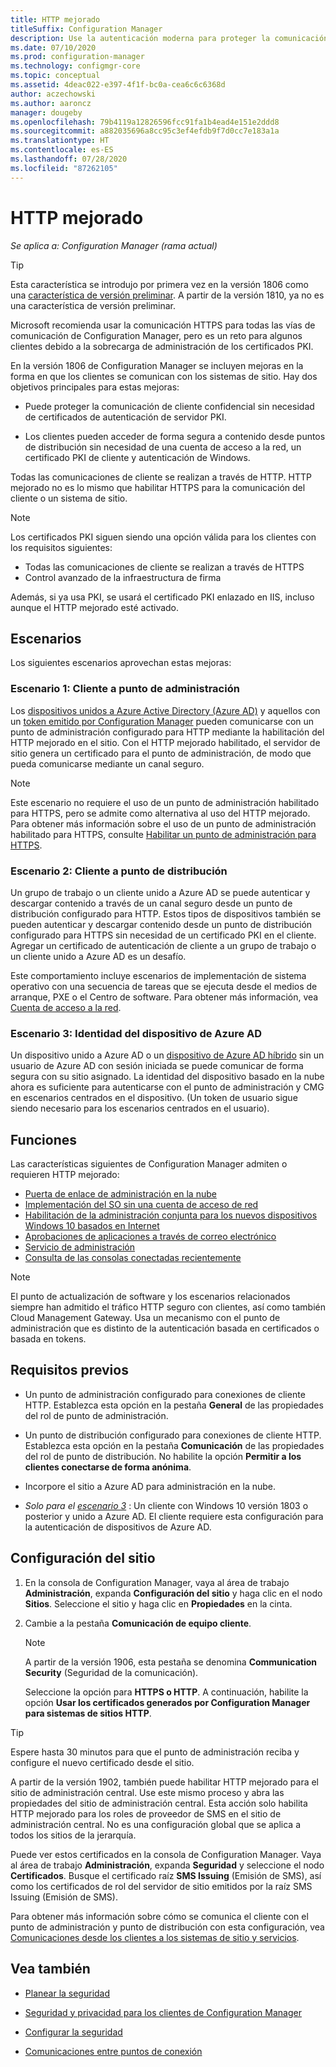 ```yaml
---
title: HTTP mejorado
titleSuffix: Configuration Manager
description: Use la autenticación moderna para proteger la comunicación de cliente sin necesidad de certificados PKI.
ms.date: 07/10/2020
ms.prod: configuration-manager
ms.technology: configmgr-core
ms.topic: conceptual
ms.assetid: 4deac022-e397-4f1f-bc0a-cea6c6c6368d
author: aczechowski
ms.author: aaroncz
manager: dougeby
ms.openlocfilehash: 79b4119a12826596fcc91fa1b4ead4e151e2ddd8
ms.sourcegitcommit: a882035696a8cc95c3ef4efdb9f7d0cc7e183a1a
ms.translationtype: HT
ms.contentlocale: es-ES
ms.lasthandoff: 07/28/2020
ms.locfileid: "87262105"
---
```

# <a name="enhanced-http"></a>HTTP mejorado

*Se aplica a: Configuration Manager (rama actual)*

<!--1356889,1358460-->

> [!Tip]  
> Esta característica se introdujo por primera vez en la versión 1806 como una [característica de versión preliminar](../../servers/manage/pre-release-features.md). A partir de la versión 1810, ya no es una característica de versión preliminar.  

Microsoft recomienda usar la comunicación HTTPS para todas las vías de comunicación de Configuration Manager, pero es un reto para algunos clientes debido a la sobrecarga de administración de los certificados PKI.

En la versión 1806 de Configuration Manager se incluyen mejoras en la forma en que los clientes se comunican con los sistemas de sitio. Hay dos objetivos principales para estas mejoras:  

- Puede proteger la comunicación de cliente confidencial sin necesidad de certificados de autenticación de servidor PKI.  

- Los clientes pueden acceder de forma segura a contenido desde puntos de distribución sin necesidad de una cuenta de acceso a la red, un certificado PKI de cliente y autenticación de Windows.  

Todas las comunicaciones de cliente se realizan a través de HTTP. HTTP mejorado no es lo mismo que habilitar HTTPS para la comunicación del cliente o un sistema de sitio.<!-- SCCMDocs issue #1212 -->

> [!Note]  
> Los certificados PKI siguen siendo una opción válida para los clientes con los requisitos siguientes:  
>
> - Todas las comunicaciones de cliente se realizan a través de HTTPS  
> - Control avanzado de la infraestructura de firma
>
> Además, si ya usa PKI, se usará el certificado PKI enlazado en IIS, incluso aunque el HTTP mejorado esté activado.



## <a name="scenarios"></a><a name="bkmk_scenario"></a>Escenarios

Los siguientes escenarios aprovechan estas mejoras:  

### <a name="scenario-1-client-to-management-point"></a><a name="bkmk_scenario1"></a> Escenario 1: Cliente a punto de administración

<!--1356889-->
Los [dispositivos unidos a Azure Active Directory (Azure AD)](/azure/active-directory/devices/concept-azure-ad-join) y aquellos con un [token emitido por Configuration Manager](../../clients/deploy/deploy-clients-cmg-token.md) pueden comunicarse con un punto de administración configurado para HTTP mediante la habilitación del HTTP mejorado en el sitio. Con el HTTP mejorado habilitado, el servidor de sitio genera un certificado para el punto de administración, de modo que pueda comunicarse mediante un canal seguro.

> [!Note]  
> Este escenario no requiere el uso de un punto de administración habilitado para HTTPS, pero se admite como alternativa al uso del HTTP mejorado. Para obtener más información sobre el uso de un punto de administración habilitado para HTTPS, consulte [Habilitar un punto de administración para HTTPS](../../clients/manage/cmg/certificates-for-cloud-management-gateway.md#bkmk_mphttps).  

### <a name="scenario-2-client-to-distribution-point"></a><a name="bkmk_scenario2"></a> Escenario 2: Cliente a punto de distribución

<!--1358228-->
Un grupo de trabajo o un cliente unido a Azure AD se puede autenticar y descargar contenido a través de un canal seguro desde un punto de distribución configurado para HTTP. Estos tipos de dispositivos también se pueden autenticar y descargar contenido desde un punto de distribución configurado para HTTPS sin necesidad de un certificado PKI en el cliente. Agregar un certificado de autenticación de cliente a un grupo de trabajo o un cliente unido a Azure AD es un desafío.

Este comportamiento incluye escenarios de implementación de sistema operativo con una secuencia de tareas que se ejecuta desde el medios de arranque, PXE o el Centro de software. Para obtener más información, vea [Cuenta de acceso a la red](accounts.md#network-access-account).<!--1358278-->

### <a name="scenario-3-azure-ad-device-identity"></a><a name="bkmk_scenario3"></a> Escenario 3: Identidad del dispositivo de Azure AD

<!--1358460-->
Un dispositivo unido a Azure AD o un [dispositivo de Azure AD híbrido](/azure/active-directory/devices/concept-azure-ad-join-hybrid) sin un usuario de Azure AD con sesión iniciada se puede comunicar de forma segura con su sitio asignado. La identidad del dispositivo basado en la nube ahora es suficiente para autenticarse con el punto de administración y CMG en escenarios centrados en el dispositivo. (Un token de usuario sigue siendo necesario para los escenarios centrados en el usuario).  


## <a name="features"></a>Funciones

Las características siguientes de Configuration Manager admiten o requieren HTTP mejorado:

- [Puerta de enlace de administración en la nube](../../clients/manage/cmg/plan-cloud-management-gateway.md)
- [Implementación del SO sin una cuenta de acceso de red](../../../osd/plan-design/planning-considerations-for-automating-tasks.md#enhanced-http)
- [Habilitación de la administración conjunta para los nuevos dispositivos Windows 10 basados en Internet](../../../comanage/tutorial-co-manage-new-devices.md)
- [Aprobaciones de aplicaciones a través de correo electrónico](../../../apps/deploy-use/app-approval.md#bkmk_email-approve)
- [Servicio de administración](../../../develop/adminservice/overview.md)
- [Consulta de las consolas conectadas recientemente](../../servers/manage/admin-console.md#bkmk_viewconnected)

> [!Note]  
> El punto de actualización de software y los escenarios relacionados siempre han admitido el tráfico HTTP seguro con clientes, así como también Cloud Management Gateway. Usa un mecanismo con el punto de administración que es distinto de la autenticación basada en certificados o basada en tokens.<!-- SCCMDocs issue #1148 -->


## <a name="prerequisites"></a>Requisitos previos  

- Un punto de administración configurado para conexiones de cliente HTTP. Establezca esta opción en la pestaña **General** de las propiedades del rol de punto de administración.  

- Un punto de distribución configurado para conexiones de cliente HTTP. Establezca esta opción en la pestaña **Comunicación** de las propiedades del rol de punto de distribución. No habilite la opción **Permitir a los clientes conectarse de forma anónima**.  

- Incorpore el sitio a Azure AD para administración en la nube.  

- *Solo para el [escenario 3](#bkmk_scenario3)* : Un cliente con Windows 10 versión 1803 o posterior y unido a Azure AD. El cliente requiere esta configuración para la autenticación de dispositivos de Azure AD.<!-- SCCMDocs issue 1126 -->


## <a name="configure-the-site"></a>Configuración del sitio

1. En la consola de Configuration Manager, vaya al área de trabajo **Administración**, expanda **Configuración del sitio** y haga clic en el nodo **Sitios**. Seleccione el sitio y haga clic en **Propiedades** en la cinta.  

2. Cambie a la pestaña **Comunicación de equipo cliente**.

    > [!Note]
    > A partir de la versión 1906, esta pestaña se denomina **Communication Security** (Seguridad de la comunicación).<!-- SCCMDocs#1645 -->  

    Seleccione la opción para **HTTPS o HTTP**. A continuación, habilite la opción **Usar los certificados generados por Configuration Manager para sistemas de sitios HTTP**.

> [!Tip]
> Espere hasta 30 minutos para que el punto de administración reciba y configure el nuevo certificado desde el sitio.

<!--3798957-->
A partir de la versión 1902, también puede habilitar HTTP mejorado para el sitio de administración central. Use este mismo proceso y abra las propiedades del sitio de administración central. Esta acción solo habilita HTTP mejorado para los roles de proveedor de SMS en el sitio de administración central. No es una configuración global que se aplica a todos los sitios de la jerarquía.

Puede ver estos certificados en la consola de Configuration Manager. Vaya al área de trabajo **Administración**, expanda **Seguridad** y seleccione el nodo **Certificados**. Busque el certificado raíz **SMS Issuing** (Emisión de SMS), así como los certificados de rol del servidor de sitio emitidos por la raíz SMS Issuing (Emisión de SMS).

Para obtener más información sobre cómo se comunica el cliente con el punto de administración y punto de distribución con esta configuración, vea [Comunicaciones desde los clientes a los sistemas de sitio y servicios](communications-between-endpoints.md#Planning_Client_to_Site_System).


## <a name="see-also"></a>Vea también

- [Planear la seguridad](../security/plan-for-security.md)  

- [Seguridad y privacidad para los clientes de Configuration Manager](../../clients/deploy/plan/security-and-privacy-for-clients.md)  

- [Configurar la seguridad](../security/configure-security.md)  

- [Comunicaciones entre puntos de conexión](communications-between-endpoints.md)  
